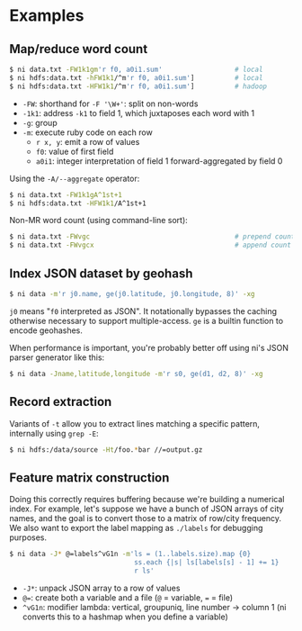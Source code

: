 # Examples
## Map/reduce word count
```sh
$ ni data.txt -FW1k1gm'r f0, a0i1.sum'                  # local
$ ni hdfs:data.txt -hFW1k1/^m'r f0, a0i1.sum']          # local
$ ni hdfs:data.txt -HFW1k1/^m'r f0, a0i1.sum']          # hadoop
```

- `-FW`: shorthand for `-F '\W+'`: split on non-words
- `-1k1`: address `-k1` to field 1, which juxtaposes each word with 1
- `-g`: group
- `-m`: execute ruby code on each row
    - `r x, y`: emit a row of values
    - `f0`: value of first field
    - `a0i1`: integer interpretation of field 1 forward-aggregated by field 0

Using the `-A/--aggregate` operator:

```sh
$ ni data.txt -FW1k1gA^1st+1
$ ni hdfs:data.txt -HFW1k1/A^1st+1
```

Non-MR word count (using command-line sort):

```sh
$ ni data.txt -FWvgc                                    # prepend count
$ ni data.txt -FWvgcx                                   # append count
```

## Index JSON dataset by geohash
```sh
$ ni data -m'r j0.name, ge(j0.latitude, j0.longitude, 8)' -xg
```

`j0` means "`f0` interpreted as JSON". It notationally bypasses the caching
otherwise necessary to support multiple-access. `ge` is a builtin function to
encode geohashes.

When performance is important, you're probably better off using ni's JSON
parser generator like this:

```sh
$ ni data -Jname,latitude,longitude -m'r s0, ge(d1, d2, 8)' -xg
```

## Record extraction
Variants of `-t` allow you to extract lines matching a specific pattern,
internally using `grep -E`:

```sh
$ ni hdfs:/data/source -Ht/foo.*bar //=output.gz
```

## Feature matrix construction
Doing this correctly requires buffering because we're building a numerical
index. For example, let's suppose we have a bunch of JSON arrays of city names,
and the goal is to convert those to a matrix of row/city frequency. We also
want to export the label mapping as `./labels` for debugging purposes.

```sh
$ ni data -J* @=labels^vG1n -m'ls = (1..labels.size).map {0}
                               ss.each {|s| ls[labels[s] - 1] += 1}
                               r ls'
```

- `-J*`: unpack JSON array to a row of values
- `@=`: create both a variable and a file (`@` = variable, `=` = file)
- `^vG1n`: modifier lambda: vertical, groupuniq, line number -> column 1
  (ni converts this to a hashmap when you define a variable)
